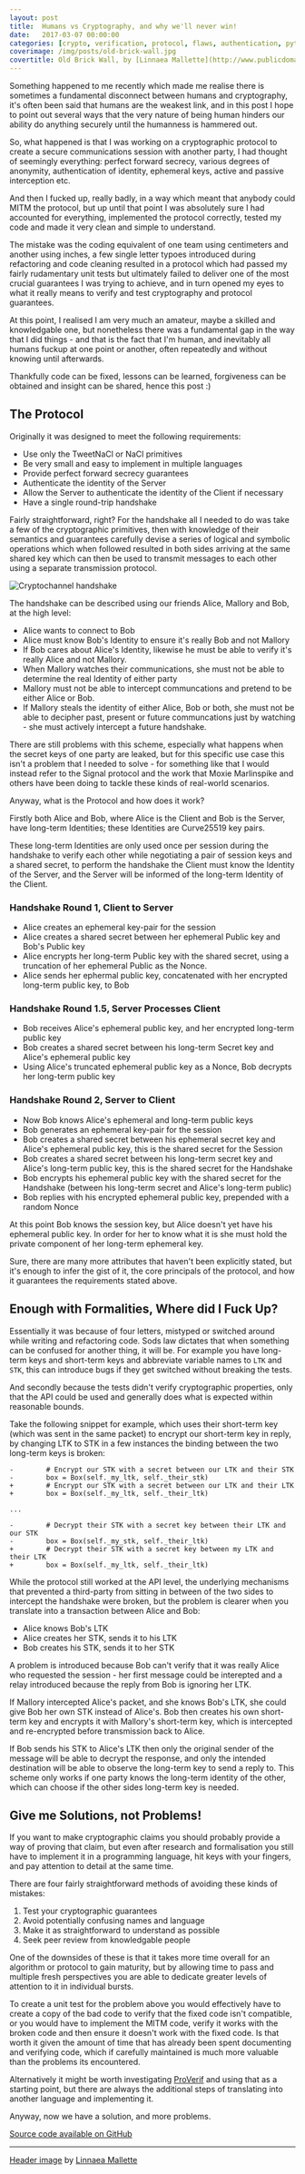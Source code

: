 ```yaml
---
layout: post
title:  Humans vs Cryptography, and why we'll never win!
date:   2017-03-07 00:00:00
categories: [crypto, verification, protocol, flaws, authentication, python, programming]
coverimage: /img/posts/old-brick-wall.jpg
covertitle: Old Brick Wall, by [Linnaea Mallette](http://www.publicdomainpictures.net/view-image.php?image=128184&picture=old-brick-wall)
---
```


Something happened to me recently which made me realise there is sometimes a fundamental disconnect between humans and cryptography, it's often been said that humans are the weakest link, and in this post I hope to point out several ways that the very nature of being human hinders our ability do anything securely until the humanness is hammered out.

So, what happened is that I was working on a cryptographic protocol to create a secure communications session with another party, I had thought of seemingly everything: perfect forward secrecy, various degrees of anonymity, authentication of identity, ephemeral keys, active and passive interception etc.

And then I fucked up, really badly, in a way which meant that anybody could MITM the protocol, but up until that point I was absolutely sure I had accounted for everything, implemented the protocol correctly, tested my code and made it very clean and simple to understand.

The mistake was the coding equivalent of one team using centimeters and another using inches, a few single letter typoes introduced during refactoring and code cleaning resulted in a protocol which had passed my fairly rudamentary unit tests but ultimately failed to deliver one of the most crucial guarantees I was trying to achieve, and in turn opened my eyes to what it really means to verify and test cryptography and protocol guarantees.

At this point, I realised I am very much an amateur, maybe a skilled and knowledgable one, but nonetheless there was a fundamental gap in the way that I did things - and that is the fact that I'm human, and inevitably all humans fuckup at one point or another, often repeatedly and without knowing until afterwards.

Thankfully code can be fixed, lessons can be learned, forgiveness can be obtained and insight can be shared, hence this post :)


## The Protocol

Originally it was designed to meet the following requirements:

 * Use only the TweetNaCl or NaCl primitives
 * Be very small and easy to implement in multiple languages
 * Provide perfect forward secrecy guarantees 
 * Authenticate the identity of the Server
 * Allow the Server to authenticate the identity of the Client if necessary
 * Have a single round-trip handshake

Fairly straightforward, right? For the handshake all I needed to do was take a few of the cryptographic primitives, then with knowledge of their semantics and guarantees carefully devise a series of logical and symbolic operations which when followed resulted in both sides arriving at the same shared key which can then be used to transmit messages to each other using a separate transmission protocol.

![Cryptochannel handshake](/img/posts/cryptochannel-handshake.png)

The handshake can be described using our friends Alice, Mallory and Bob, at the high level:

 * Alice wants to connect to Bob
 * Alice must know Bob's Identity to ensure it's really Bob and not Mallory
 * If Bob cares about Alice's Identity, likewise he must be able to verify it's really Alice and not Mallory.
 * When Mallory watches their communications, she must not be able to determine the real Identity of either party
 * Mallory must not be able to intercept communcations and pretend to be either Alice or Bob.
 * If Mallory steals the identity of either Alice, Bob or both, she must not be able to decipher past, present or future communcations just by watching - she must actively intercept a future handshake.

There are still problems with this scheme, especially what happens when the secret keys of one party are leaked, but for this specific use case this isn't a problem that I needed to solve - for something like that I would instead refer to the Signal protocol and the work that Moxie Marlinspike and others have been doing to tackle these kinds of real-world scenarios.

Anyway, what is the Protocol and how does it work?

Firstly both Alice and Bob, where Alice is the Client and Bob is the Server, have long-term Identities; these Identities are Curve25519 key pairs.

These long-term Identities are only used once per session during the handshake to verify each other while negotiating a pair of session keys and a shared secret, to perform the handshake the Client must know the Identity of the Server, and the Server will be informed of the long-term Identity of the Client.


### Handshake Round 1, Client to Server

 * Alice creates an ephemeral key-pair for the session
 * Alice creates a shared secret between her ephemeral Public key and Bob's Public key
 * Alice encrypts her long-term Public key with the shared secret, using a truncation of her ephemeral Public as the Nonce.
 * Alice sends her ephermal public key, concatenated with her encrypted long-term public key, to Bob


### Handshake Round 1.5, Server Processes Client

 * Bob receives Alice's ephemeral public key, and her encrypted long-term public key
 * Bob creates a shared secret between his long-term Secret key and Alice's ephemeral public key
 * Using Alice's truncated ephemeral public key as a Nonce, Bob decrypts her long-term public key


### Handshake Round 2, Server to Client

 * Now Bob knows Alice's ephemeral and long-term public keys
 * Bob generates an ephemeral key-pair for the session
 * Bob creates a shared secret between his ephemeral secret key and Alice's ephemeral public key, this is the shared secret for the Session
 * Bob creates a shared secret between his long-term secret key and Alice's long-term public key, this is the shared secret for the Handshake
 * Bob encrypts his ephemeral public key with the shared secret for the Handshake (between his long-term secret and Alice's long-term public)
 * Bob replies with his encrypted ephemeral public key, prepended with a random Nonce

At this point Bob knows the session key, but Alice doesn't yet have his ephemeral public key. In order for her to know what it is she must hold the private component of her long-term ephemeral key.

Sure, there are many more attributes that haven't been explicitly stated, but it's enough to infer the gist of it, the core principals of the protocol, and how it guarantees the requirements stated above.


## Enough with Formalities, Where did I Fuck Up?

Essentially it was because of four letters, mistyped or switched around while writing and refactoring code. Sods law dictates that when something can be confused for another thing, it will be. For example you have long-term keys and short-term keys and abbreviate variable names to `LTK` and `STK`, this can introduce bugs if they get switched without breaking the tests.

And secondly because the tests didn't verify cryptographic properties, only that the API could be used and generally does what is expected within reasonable bounds.

Take the following snippet for example, which uses their short-term key (which was sent in the same packet) to encrypt our short-term key in reply, by changing LTK to STK in a few instances the binding between the two long-term keys is broken:

```
-        # Encrypt our STK with a secret between our LTK and their STK
-        box = Box(self._my_ltk, self._their_stk)
+        # Encrypt our STK with a secret between our LTK and their LTK
+        box = Box(self._my_ltk, self._their_ltk)

...

-        # Decrypt their STK with a secret key between their LTK and our STK
-        box = Box(self._my_stk, self._their_ltk)
+        # Decrypt their STK with a secret key between my LTK and their LTK
+        box = Box(self._my_ltk, self._their_ltk)
```

While the protocol still worked at the API level, the underlying mechanisms that prevented a third-party from sitting in between of the two sides to intercept the handshake were broken, but the problem is clearer when you translate into a transaction between Alice and Bob:

 * Alice knows Bob's LTK
 * Alice creates her STK, sends it to his LTK
 * Bob creates his STK, sends it to her STK

A problem is introduced because Bob can't verify that it was really Alice who requested the session - her first message could be interepted and a relay introduced because the reply from Bob is ignoring her LTK.

If Mallory intercepted Alice's packet, and she knows Bob's LTK, she could give Bob her own STK instead of Alice's. Bob then creates his own short-term key and encrypts it with Mallory's short-term key, which is intercepted and re-encrypted before transmission back to Alice.

If Bob sends his STK to Alice's LTK then only the original sender of the message will be able to decrypt the response, and only the intended destination will be able to observe the long-term key to send a reply to. This scheme only works if one party knows the long-term identity of the other, which can choose if the other sides long-term key is needed.


## Give me Solutions, not Problems!

If you want to make cryptographic claims you should probably provide a way of proving that claim, but even after research and formalisation you still have to implement it in a programming language, hit keys with your fingers, and pay attention to detail at the same time.

There are four fairly straightforward methods of avoiding these kinds of mistakes:

 1. Test your cryptographic guarantees
 2. Avoid potentially confusing names and language
 3. Make it as straightforward to understand as possible
 4. Seek peer review from knowledgable people
 
One of the downsides of these is that it takes more time overall for an algorithm or protocol to gain maturity, but by allowing time to pass and multiple fresh perspectives you are able to dedicate greater levels of attention to it in individual bursts.

To create a unit test for the problem above you would effectively have to create a copy of the bad code to verify that the fixed code isn't compatible, or you would have to implement the MITM code, verify it works with the broken code and then ensure it doesn't work with the fixed code. Is that worth it given the amount of time that has already been spent documenting and verifying code, which if carefully maintained is much more valuable than the problems its encountered.

Alternatively it might be worth investigating [ProVerif](http://prosecco.gforge.inria.fr/personal/bblanche/proverif/) and using that as a starting point, but there are always the additional steps of translating into another language and implementing it.

Anyway, now we have a solution, and more problems.

[Source code available on GitHub](https://gist.github.com/HarryR/5420bac1025250b3a218a8e327d8a3e6)

-------------------

[Header image](http://www.publicdomainpictures.net/view-image.php?image=128184&picture=old-brick-wall) by [Linnaea Mallette](http://www.linnaeamallette.com/)
